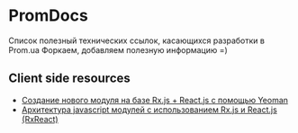 # PromDocs
Список полезный технических ссылок, касающихся разработки в Prom.ua
Форкаем, добавляем полезную информацию =)

## Client side resources
- [Создание нового модуля на базе Rx.js + React.js с помощью Yeoman](https://gist.github.com/AlexMost/d134d1a74e1fad00a3b9)
- [Архитектура javascript модулей с использованием Rx.js и React.js (RxReact)](https://gist.github.com/AlexMost/46ff7ce23881442294b7)
